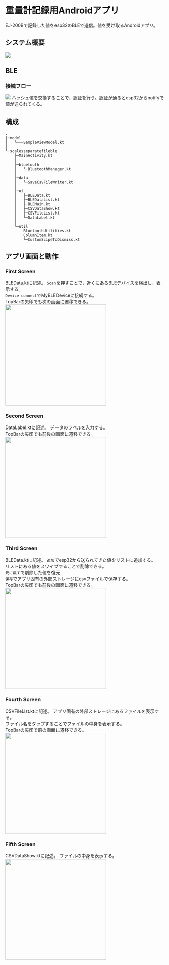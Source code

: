 # 重量計記録用Androidアプリ
EJ-200Bで記録した値をesp32のBLEで送信。値を受け取るAndroidアプリ。
## システム概要
![](/images_readme/system_overview.png)  


## BLE
### 接続フロー
![](/images_readme/BLE_Flow.png)
ハッシュ値を交換することで，認証を行う。認証が通るとesp32からnotifyで値が送られてくる。

## 構成
```
.
├─model
│   └───SampleViewModel.kt
│
└─scalesseparatefileble
    ├─MainActivity.kt
    │
    ├─bluetooth
    │   └─BluetoothManager.kt
    │
    ├─data
    │   └─SaveCsvFileWriter.kt
    │
    ├─ui
    │   ├─BLEData.kt
    │   ├─BLEDataList.kt
    │   ├─BLEMain.kt
    │   ├─CSVDataShow.kt
    │   ├─CSVFileList.kt
    │   └─DataLabel.kt
    │
    └─util
        BluetoothUtilities.kt
        ColumnItem.kt
        └─CustomScipeToDismiss.kt
```

## アプリ画面と動作
### First Screen
BLEData.ktに記述。
`Scan`を押すことで，近くにあるBLEデバイスを検出し，表示する。  
`Device connect`でMyBLEDeviceに接続する。  
TopBarの矢印でも次の画面に遷移できる。  
<kbd><img src="/images_readme/Screenshot_20240201-172043.png" width="320px"></kbd>

### Second Screen
DataLabel.ktに記述。
データのラベルを入力する。  
TopBarの矢印でも前後の画面に遷移できる。  
<kbd><img src="/images_readme/Screenshot_20240201-172057.png" width="320px"></kbd>

### Third Screen
BLEData.ktに記述。
`追加`でesp32から送られてきた値をリストに追加する。  
リストにある値をスワイプすることで削除できる。  
`元に戻す`で削除した値を復元  
`保存`でアプリ固有の外部ストレージにcsvファイルで保存する。  
TopBarの矢印でも前後の画面に遷移できる。  
<kbd><img src="/images_readme/Screenshot_20240201-172150.png" width="320px"></kbd>

### Fourth Screen
CSVFileList.ktに記述。
アプリ固有の外部ストレージにあるファイルを表示する。  
ファイル名をタップすることでファイルの中身を表示する。  
TopBarの矢印で前の画面に遷移できる。  
<kbd><img src="/images_readme/Screenshot_20240201-172204.png" width="320px"></kbd>

### Fifth Screen
CSVDataShow.ktに記述。
ファイルの中身を表示する。  
<kbd><img src="/images_readme/Screenshot_20240201-172217.png" width="320px"></kbd>
